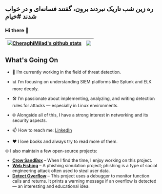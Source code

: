## ره زین شب تاریک نبردند برون، گفتند فسانه‌ای و در خواب شدند #خیام
### Hi there 👋

| <a href="https://github.com/CheraghiMilad"><img align="center" src="https://github-readme-stats.vercel.app/api?username=CheraghiMilad&show_icons=true&include_all_commits=true&theme=buefy&hide_border=true" alt="CheraghiMilad's github stats" /></a> | <a href="https://github.com/CheraghiMilad"><img align="center" src="https://github-readme-stats.vercel.app/api/top-langs/?username=CheraghiMilad&layout=compact&theme=buefy&hide_border=true" /></a> |
| ------------- | ------------- |

## What's Going On

- 🔐 I’m currently working in the field of threat detection.  
- 📊 I’m focusing on understanding SIEM platforms like Splunk and ELK more deeply.  
- 🛠️ I’m passionate about implementing, analyzing, and writing detection rules for attacks — especially in Linux environments.  
- 🌐 Alongside all of this, I have a strong interest in networking and its security aspects.

- 📫 How to reach me: [LinkedIn](https://www.linkedin.com/in/miladcheraghi)

- ❤️ I love books and always try to read more of them.

⚙️ I also maintain a few open-source projects:

- [**Crow SandBox**](https://github.com/CheraghiMilad/Crow) – When I find the time, I enjoy working on this project.  
- [**Web Fishing**](https://github.com/CheraghiMilad/WebFishing) – A phishing simulation project; phishing is a type of social engineering attack often used to steal user data.  
- [**Detect Overflow**](https://github.com/CheraghiMilad/DetectOverFlow) – This project uses a debugger to monitor function calls and returns. It prints a warning message if an overflow is detected — an interesting and educational idea.
